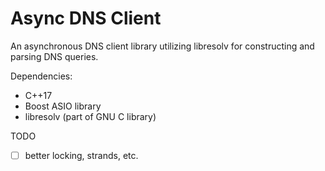 
# Async DNS Client

An asynchronous DNS client library utilizing libresolv for constructing and parsing DNS queries.

Dependencies:
- C++17
- Boost ASIO library
- libresolv (part of GNU C library)

TODO
- [ ] better locking, strands, etc.
